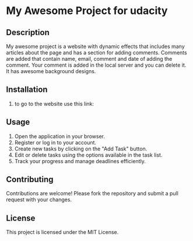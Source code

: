 # My Awesome Project for udacity

## Description
My awesome project is a website with dynamic effects that includes many articles about the page and has a section for adding comments. Comments are added that contain name, email, comment and date of adding the comment. Your comment is added in the local server and you can delete it. It has awesome background designs.

## Installation
1. to go to the website use this link: 


## Usage
1. Open the application in your browser.
2. Register or log in to your account.
3. Create new tasks by clicking on the "Add Task" button.
4. Edit or delete tasks using the options available in the task list.
5. Track your progress and manage deadlines efficiently.

## Contributing
Contributions are welcome! Please fork the repository and submit a pull request with your changes.

## License
This project is licensed under the MIT License.
